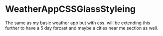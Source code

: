 # WeatherAppCSSGlassStyleing

The same as my basic weather app but with css. will be extending this further to have a 5 day forcast and maybe a cities near me section as well.
